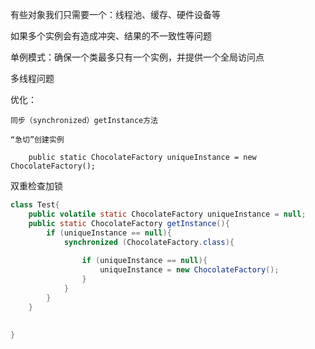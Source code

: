 有些对象我们只需要一个：线程池、缓存、硬件设备等

如果多个实例会有造成冲突、结果的不一致性等问题

单例模式：确保一个类最多只有一个实例，并提供一个全局访问点

多线程问题

优化：

    同步（synchronized）getInstance方法
    
    “急切”创建实例
    
        public static ChocolateFactory uniqueInstance = new ChocolateFactory();
        
双重检查加锁
```java
class Test{
    public volatile static ChocolateFactory uniqueInstance = null;
    public static ChocolateFactory getInstance(){
        if (uniqueInstance == null){
            synchronized (ChocolateFactory.class){
                        
                if (uniqueInstance == null){
                    uniqueInstance = new ChocolateFactory(); 
                } 
            } 
        }
    }
    
   
}

```
    
       
        
